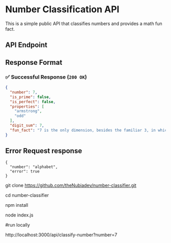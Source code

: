 # Number Classification API  

This is a simple public API that classifies numbers and provides a math fun fact.

## API Endpoint  


## Response Format  
### ✅ **Successful Response (`200 OK`)**
```json
{
  "number": 7,
  "is_prime": false,
  "is_perfect": false,
  "properties": [
    "armstrong",
    "odd"
  ],
  "digit_sum": 7,
  "fun_fact": "7 is the only dimension, besides the familiar 3, in which a vector cross product can be defined."
}
```

## Error Request response
```
{
  "number": "alphabet",
  "error": true
} 

```

git clone https://github.com/theNubiadev/number-classifier.git

cd number-classifier

npm install

node index.js

#run locally

http://localhost:3000/api/classify-number?number=7

